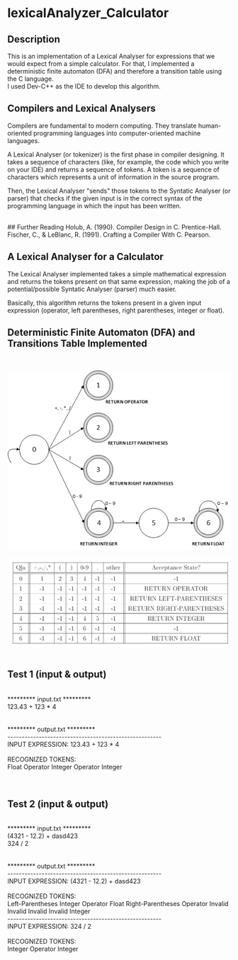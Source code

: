 # lexicalAnalyzer_Calculator

## Description
This is an implementation of a Lexical Analyser for expressions that we would expect from a simple calculator. For that, I implemented a deterministic finite automaton (DFA) and therefore a transition table using the C language. <br />
I used Dev-C++ as the IDE to develop this algorithm.

## Compilers and Lexical Analysers
Compilers are fundamental to modern computing. They translate human-oriented programming languages into computer-oriented machine languages.<br />

A Lexical Analyser (or tokenizer) is the first phase in compiler designing. It takes a sequence of characters (like, for example, the code which you write on your IDE) and returns a sequence of tokens. A token is a sequence of characters which represents a unit of information in the source program. <br />

Then, the Lexical Analyser "sends" those tokens to the Syntatic Analyser (or parser) that checks if the given input is in the correct syntax of the programming language in which the input has been written. 

<br />
## Further Reading
Holub, A. (1990). Compiler Design in C. Prentice-Hall.<br />
Fischer, C., & LeBlanc, R. (1991). Crafting a Compiler With C. Pearson.

## A Lexical Analyser for a Calculator
The Lexical Analyser implemented takes a simple mathematical expression and returns the tokens present on that same expression, making the job of a potential/possible Syntatic Analyser (parser) much easier. <br />

Basically, this algorithm returns the tokens present in a given input expression (operator, left parentheses, right parentheses, integer or float). 

## Deterministic Finite Automaton (DFA) and Transitions Table Implemented
<br />

![AFD](https://github.com/DavidRFerreira/lexicalAnalyzer_Calculator/blob/master/images/DFA.png)
<br />
<br />
![Transitions Table](https://github.com/DavidRFerreira/lexicalAnalyzer_Calculator/blob/master/images/transitionsTable.png)
<br />
<br />

## Test 1 (input & output)
<br />
********* input.txt ********* <br />
123.43 + 123 * 4 <br />
<br />
<br />
********* output.txt ********* <br />
------------------------------------------------------<br />
INPUT EXPRESSION: 123.43 + 123 * 4<br />
<br />
RECOGNIZED TOKENS: <br />
Float   Operator   Integer   Operator   Integer <br /> 
<br />
<br />

## Test 2 (input & output)
<br />
********* input.txt ********* <br />
(4321 - 12.2) + dasd423 <br />
324 / 2 <br />
<br />
<br />
********* output.txt ********* <br />
------------------------------------------------------ <br />
INPUT EXPRESSION: (4321 - 12.2) + dasd423 <br />
<br />
RECOGNIZED TOKENS: <br />
Left-Parentheses   Integer   Operator   Float   Right-Parentheses   Operator   Invalid   Invalid   Invalid   Invalid   Integer <br />
------------------------------------------------------ <br />
INPUT EXPRESSION: 324 / 2 <br />
<br />
RECOGNIZED TOKENS: <br />
Integer   Operator   Integer   <br />

<br />
